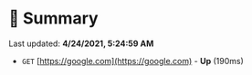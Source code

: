 # 📖 Summary
Last updated: **4/24/2021, 5:24:59 AM**

- `GET` [https://google.com](https://google.com) - **Up** (190ms)
